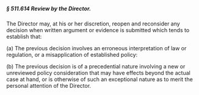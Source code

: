 ##### § 511.614 Review by the Director. #####

The Director may, at his or her discretion, reopen and reconsider any decision when written argument or evidence is submitted which tends to establish that:

(a) The previous decision involves an erroneous interpretation of law or regulation, or a misapplication of established policy:

(b) The previous decision is of a precedential nature involving a new or unreviewed policy consideration that may have effects beyond the actual case at hand, or is otherwise of such an exceptional nature as to merit the personal attention of the Director.